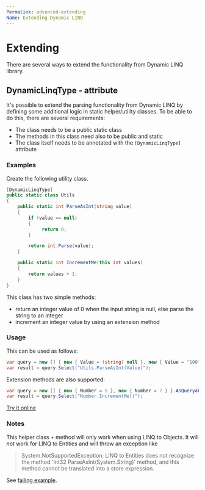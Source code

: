 ```yaml
---
Permalink: advanced-extending
Name: Extending Dynamic LINQ
---
```


# Extending

There are several ways to extend the functionality from Dynamic LINQ library.

## DynamicLinqType - attribute

It's possible to extend the parsing functionality from Dynamic LINQ by defining some additional logic in static helper/utility classes. To be able to do this, there are several requirements:

- The class needs to be a public static class
- The methods in this class need also to be public and static
- The class itself needs to be annotated with the `[DynamicLinqType]` attribute

### Examples

Create the following utility class.

``` csharp
[DynamicLinqType]
public static class Utils
{
    public static int ParseAsInt(string value)
    {
        if (value == null)
        {
             return 0;
        }

        return int.Parse(value);
    }

    public static int IncrementMe(this int values)
    {
        return values + 1;
    }
}
```

This class has two simple methods:

- return an integer value of 0 when the input string is null, else parse the string to an integer
- increment an integer value by using an extension method


### Usage

This can be used as follows:

``` csharp
var query = new [] { new { Value = (string) null }, new { Value = "100" } }.AsQueryable();
var result = query.Select("Utils.ParseAsInt(Value)");
```

Extension methods are also supported:

``` csharp
var query = new [] { new { Number = 5 }, new { Number = 7 } }.AsQueryable();
var result = query.Select("Number.IncrementMe()");
```

[Try it online](https://dotnetfiddle.net/rbVk2w)

### Notes

This helper class + method will only work when using LINQ to Objects.
It will *not* work for LINQ to Entities and will throw an exception like
>System.NotSupportedException: LINQ to Entities does not recognize the method 'Int32 ParseAsInt(System.String)' method, and this method cannot be translated into a store expression.

See [failing example](https://dotnetfiddle.net/78MYH9).
